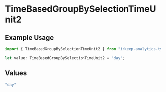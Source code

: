 # TimeBasedGroupBySelectionTimeUnit2

## Example Usage

```typescript
import { TimeBasedGroupBySelectionTimeUnit2 } from "inkeep-analytics-typescript/models/components";

let value: TimeBasedGroupBySelectionTimeUnit2 = "day";
```

## Values

```typescript
"day"
```